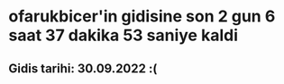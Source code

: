 # ofarukbicer'in gidisine son 2 gun 6 saat 37 dakika 53 saniye kaldi

## Gidis tarihi: 30.09.2022 :(